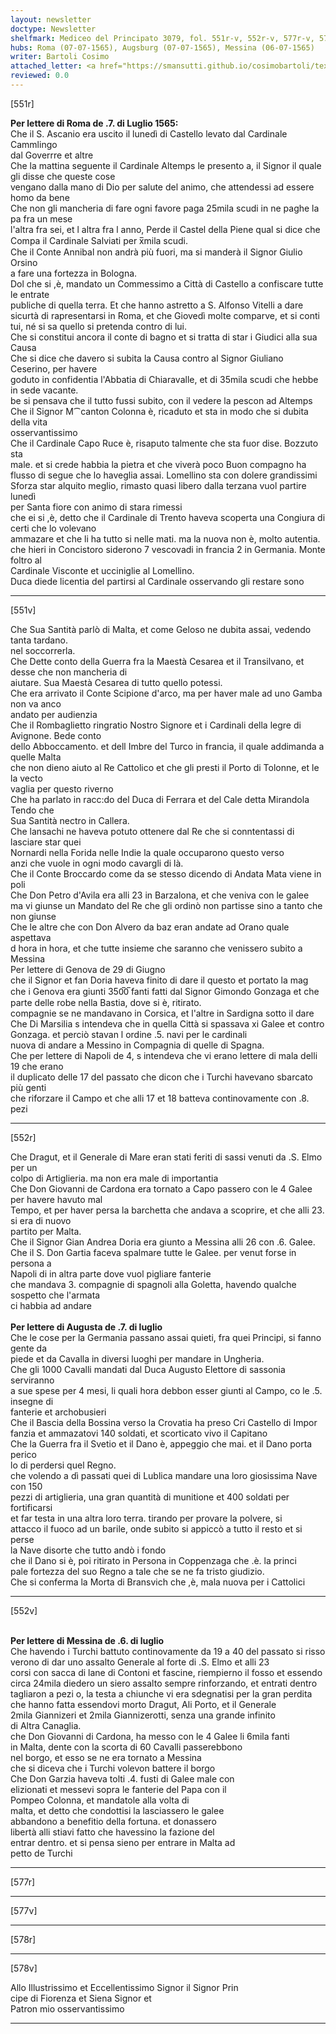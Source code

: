 ```yaml
---
layout: newsletter
doctype: Newsletter
shelfmark: Mediceo del Principato 3079, fol. 551r-v, 552r-v, 577r-v, 578r-v
hubs: Roma (07-07-1565), Augsburg (07-07-1565), Messina (06-07-1565)
writer: Bartoli Cosimo
attached_letter: <a href="https://smansutti.github.io/cosimobartoli/texts/2977_072/">2977_072</a>
reviewed: 0.0
---
```


[551r]  
  
  
<strong>Per lettere di Roma de .7. di Luglio 1565:</strong>  
Che il S. Ascanio era uscito il lunedì di Castello levato dal Cardinale Cammlingo  
dal Goverrre et altre  
Che la mattina seguente il Cardinale Altemps le presento a, il Signor il quale gli disse che queste cose  
vengano dalla mano di Dio per salute del animo, che attendessi ad essere homo da bene  
Che non gli mancheria di fare ogni favore paga 25mila scudi in ne paghe la pa fra un mese  
l'altra fra sei, et l altra fra l anno, Perde il Castel della Piene qual si dice che  
Compa il Cardinale Salviati per x̅mila scudi.  
Che il Conte Annibal non andrà più fuori, ma si manderà il Signor Giulio Orsino  
a fare una fortezza in Bologna.  
Dol che si ,è, mandato un Commessimo a Città di Castello a confiscare tutte le entrate  
publiche di quella terra. Et che hanno astretto a S. Alfonso Vitelli a dare  
sicurtà di rapresentarsi in Roma, et che Giovedì molte comparve, et si conti  
tui, né si sa quello si pretenda contro di lui.  
Che si constitui ancora il conte di bagno et si tratta di star i Giudici alla sua Causa  
Che si dice che davero si subita la Causa contro al Signor Giuliano Ceserino, per havere  
goduto in confidentia l'Abbatia di Chiaravalle, et di 35mila scudi che hebbe in sede vacante.  
be si pensava che il tutto fussi subito, con il vedere la pescon ad Altemps  
Che il Signor M⁀canton Colonna è, ricaduto et sta in modo che si dubita della vita  
osservantissimo  
Che il Cardinale Capo Ruce è, risaputo talmente che sta fuor dise. Bozzuto sta  
male. et si crede habbia la pietra et che viverà poco Buon compagno ha  
flusso di segue che lo haveglia assai. Lomellino sta con dolere grandissimi  
Sforza star alquito meglio, rimasto quasi libero dalla terzana vuol partire lunedì  
per Santa fiore con animo di stara rimessi  
che ei si ,è, detto che il Cardinale di Trento haveva scoperta una Congiura di certi che lo volevano  
ammazare et che li ha tutto si nelle mati. ma la nuova non è, molto autentia.  
che hieri in Concistoro siderono 7 vescovadi in francia 2 in Germania. Monte foltro al  
Cardinale Visconte et ucciniglie al Lomellino.  
Duca diede licentia del partirsi al Cardinale osservando gli restare sono  
  
---  

[551v]  
  
  
Che Sua Santità parlò di Malta, et come Geloso ne dubita assai, vedendo tanta tardano.  
nel soccorrerla.  
Che Dette conto della Guerra fra la Maestà Cesarea et il Transilvano, et desse che non mancheria di  
aiutare. Sua Maestà Cesarea di tutto quello potessi.  
Che era arrivato il Conte Scipione d'arco, ma per haver male ad uno Gamba non va anco  
andato per audienzia  
Che il Rombaglietto ringratio Nostro Signore et i Cardinali della legre di Avignone. Bede conto  
dello Abboccamento. et dell Imbre del Turco in francia, il quale addimanda a quelle Malta  
che non dieno aiuto al Re Cattolico et che gli presti il Porto di Tolonne, et le la vecto  
vaglia per questo riverno  
Che ha parlato in racc:do del Duca di Ferrara et del Cale detta Mirandola Tendo che  
Sua Santità nectro in Callera.  
Che lansachi ne haveva potuto ottenere dal Re che si conntentassi di lasciare star quei  
Nornardi nella Forida nelle Indie la quale occuparono questo verso  
anzi che vuole in ogni modo cavargli di là.  
Che il Conte Broccardo come da se stesso dicendo di Andata Mata viene in poli  
Che Don Petro d'Avila era alli 23 in Barzalona, et che veniva con le galee  
ma vi giunse un Mandato del Re che gli ordinò non partisse sino a tanto che non giunse  
Che le altre che con Don Alvero da baz eran andate ad Orano quale aspettava  
d hora in hora, et che tutte insieme che saranno che venissero subito a Messina  
Per lettere di Genova de 29 di Giugno  
che il Signor et fan Doria haveva finito di dare il questo et portato la mag  
che i Genova era giunti 350̅0̅ fanti fatti dal Signor Gimondo Gonzaga et che  
parte delle robe nella Bastia, dove si è, ritirato.  
compagnie se ne mandavano in Corsica, et l'altre in Sardigna sotto il dare  
Che Di Marsilia s intendeva che in quella Città si spassava xi Galee et contro  
Gonzaga. et perciò stavan l ordine .5. navi per le cardinali  
nuova di andare a Messino in Compagnia di quelle di Spagna.  
Che per lettere di Napoli de 4, s intendeva che vi erano lettere di mala delli 19 che erano  
il duplicato delle 17 del passato che dicon che i Turchi havevano sbarcato più genti  
che riforzare il Campo et che alli 17 et 18 batteva continovamente con .8. pezi  
  
---  

[552r]  
  
  
Che Dragut, et il Generale di Mare eran stati feriti di sassi venuti da .S. Elmo per un  
colpo di Artiglieria. ma non era male di importantia  
Che Don Giovanni de Cardona era tornato a Capo passero con le 4 Galee per havere havuto mal  
Tempo, et per haver persa la barchetta che andava a scoprire, et che alli 23. si era di nuovo  
partito per Malta.  
Che il Signor Gian Andrea Doria era giunto a Messina alli 26 con .6. Galee.  
Che il S. Don Gartia faceva spalmare tutte le Galee. per venut forse in persona a  
Napoli di in altra parte dove vuol pigliare fanterie  
che mandava 3. compagnie di spagnoli alla Goletta, havendo qualche sospetto che l'armata  
ci habbia ad andare  
<br/><strong>Per lettere di Augusta de .7. di luglio</strong>  
Che le cose per la Germania passano assai quieti, fra quei Principi, si fanno gente da  
piede et da Cavalla in diversi luoghi per mandare in Ungheria.  
Che gli 1000 Cavalli mandati dal Duca Augusto Elettore di sassonia serviranno  
a sue spese per 4 mesi, li quali hora debbon esser giunti al Campo, co le .5. insegne di  
fanterie et archobusieri  
Che il Bascia della Bossina verso la Crovatia ha preso Cri Castello di Impor  
fanzia et ammazatovi 140 soldati, et scorticato vivo il Capitano  
Che la Guerra fra il Svetio et il Dano è, appeggio che mai. et il Dano porta perico  
lo di perdersi quel Regno.  
che volendo a dì passati quei di Lublica mandare una loro giosissima Nave con 150  
pezzi di artiglieria, una gran quantità di munitione et 400 soldati per fortificarsi  
et far testa in una altra loro terra. tirando per provare la polvere, si  
attacco il fuoco ad un barile, onde subito si appiccò a tutto il resto et si perse  
la Nave disorte che tutto andò i fondo  
che il Dano si è, poi ritirato in Persona in Coppenzaga che .è. la princi  
pale fortezza del suo Regno a tale che se ne fa tristo giudizio.  
Che si conferma la Morta di Bransvich che ,è, mala nuova per i Cattolici  
  
---  

[552v]  
  
  
<br/><strong>Per lettere di Messina de .6. di luglio</strong>  
Che havendo i Turchi battuto continovamente da 19 a 40 del passato si risso  
verono di dar uno assalto Generale al forte di .S. Elmo et alli 23  
corsi con sacca di lane di Contoni et fascine, riempierno il fosso et essendo  
circa 24mila diedero un siero assalto sempre rinforzando, et entrati dentro  
tagliaron a pezi o, la testa a chiunche vi era sdegnatisi per la gran perdita  
che hanno fatta essendovi morto Dragut, Ali Porto, et il Generale  
2mila Giannizeri et 2mila Giannizerotti, senza una grande infinito  
di Altra Canaglia.  
che Don Giovanni di Cardona, ha messo con le 4 Galee li 6mila fanti  
in Malta, dente con la scorta di 60 Cavalli passerebbono  
nel borgo, et esso se ne era tornato a Messina  
che si diceva che i Turchi volevon battere il borgo  
Che Don Garzia haveva tolti .4. fusti di Galee male con  
elizionati et messevi sopra le fanterie del Papa con il  
Pompeo Colonna, et mandatole alla volta di  
malta, et detto che condottisi la lasciassero le galee  
abbandono a benefitio della fortuna. et donassero  
libertà alli stiavi fatto che havessino la fazione del  
entrar dentro. et si pensa sieno per entrare in Malta ad  
petto de Turchi  
  
---  

[577r]  
  
  
  
  
---  

[577v]  
  
  
  
---  

[578r]  
  
  
  
---  

[578v]  
  
  
Allo Illustrissimo et Eccellentissimo Signor il Signor Prin  
cipe di Fiorenza et Siena Signor et  
Patron mio osservantissimo  
  
---  

